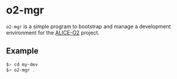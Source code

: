 # o2-mgr

`o2-mgr` is a simple program to bootstrap and manage a development environment for the [ALICE-O2](https://github.com/AliceO2Group/AliceO2) project.

## Example

```sh
$> cd my-dev
$> o2-mgr .
```

